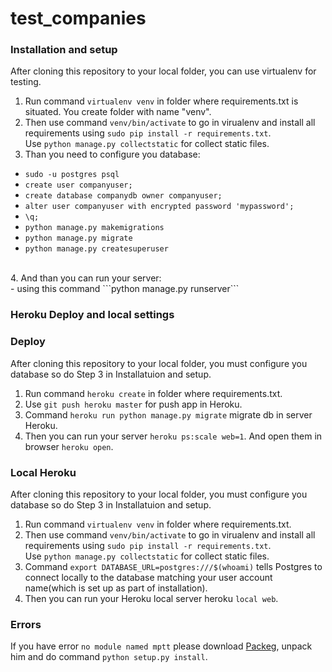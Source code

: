 # test_companies

### Installation and setup
After cloning this repository to your local folder, you can use virtualenv for testing.<br />
1. Run command ```virtualenv venv``` in folder where requirements.txt is situated. You create folder with name "venv".
2. Then use command ```venv/bin/activate``` to go in virualenv and install all requirements using ```sudo pip install -r requirements.txt```. <br />Use ```python manage.py collectstatic``` for collect static files. <br />
3. Than you need to configure you database:<br />
- ```sudo -u postgres psql```
- ```create user companyuser;```
- ```create database companydb owner companyuser;```
- ```alter user companyuser with encrypted password 'mypassword';```
- ```\q;```
- ```python manage.py makemigrations```
- ```python manage.py migrate```
- ```python manage.py createsuperuser```

<br />
4. And than you can run your server:<br />
- using this command ```python manage.py runserver```

### Heroku Deploy and local settings
### Deploy
After cloning this repository to your local folder, you must configure you database so do Step 3 in Installatuion and setup.
1. Run command ```heroku create``` in folder where requirements.txt.
2. Use ```git push heroku master``` for push app in Heroku.
3. Command ```heroku run python manage.py migrate``` migrate db in server Heroku.
4. Then you can run your server ```heroku ps:scale web=1```. And open them in browser ```heroku open```.<br />

### Local Heroku
After cloning this repository to your local folder, you must configure you database so do Step 3 in Installatuion and setup.
1. Run command ```virtualenv venv``` in folder where requirements.txt.
2. Then use command ```venv/bin/activate``` to go in virualenv and install all requirements using ```sudo pip install -r requirements.txt```. <br />Use ```python manage.py collectstatic``` for collect static files. <br />
3. Command ```export DATABASE_URL=postgres:///$(whoami)``` tells Postgres to connect locally to the database matching your user account name(which is set up as part of installation).
4. Then you can run your Heroku local server heroku ```local web```.


### Errors ###
If you have error ```no module named mptt``` please download <a href="https://pypi.python.org/packages/d6/b9/918d3e5098af86bedc30ed1827d2223f03fd7ca0454a2d666fd39b00a1ee/django-mptt-0.8.7.tar.gz#md5=b2f40f07f3cb81b706808ce5ebb17bc0">Packeg</a>, unpack him and do command ```python setup.py install```.

